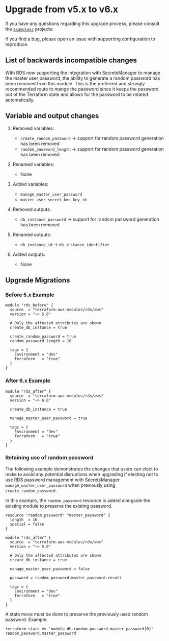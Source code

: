 # Upgrade from v5.x to v6.x

If you have any questions regarding this upgrade process, please consult the [`examples/`](https://github.com/terraform-aws-modules/terraform-aws-rds/tree/master/examples) projects:

If you find a bug, please open an issue with supporting configuration to reproduce.

## List of backwards incompatible changes

With RDS now supporting the integration with SecretsManager to manage the master user password, the ability to generate a random password has been removed from this module. This is the preferred and strongly recommended route to mange the password since it keeps the password out of the Terraform state and allows for the password to be rotated automatically.

## Variable and output changes

1. Removed variables:

   - `create_random_password` -> support for random password generation has been removed
   - `random_password_length` -> support for random password generation has been removed

2. Renamed variables:

   - None

3. Added variables:

   - `manage_master_user_password`
   - `master_user_secret_kms_key_id`

4. Removed outputs:

   - `db_instance_password` -> support for random password generation has been removed


5. Renamed outputs:

   - `db_instance_id` -> `db_instance_identifier`

6. Added outputs:

   - None


## Upgrade Migrations

### Before 5.x Example

```hcl
module "rds_before" {
  source  = "terraform-aws-modules/rds/aws"
  version = "~> 5.0"

  # Only the affected attributes are shown
  create_db_instance = true

  create_random_password = true
  random_password_length = 16

  tags = {
    Environment = "dev"
    Terraform   = "true"
  }
}
```

### After 6.x Example

```hcl
module "rds_after" {
  source  = "terraform-aws-modules/rds/aws"
  version = "~> 6.0"

  create_db_instance = true

  manage_master_user_password = true

  tags = {
    Environment = "dev"
    Terraform   = "true"
  }
}
```

### Retaining use of random password

The following example demonstrates the changes that users can elect to make to avoid any potential disruptions when upgrading if electing not to use RDS password management with SecretsManager `manage_master_user_password` when previously using `create_random_password`.

In this example, the `random_password` resource is added alongside the existing module to preserve the existing password.

```hcl
resource "random_password" "master_password" {
  length  = 16
  special = false
}

module "rds_after" {
  source  = "terraform-aws-modules/rds/aws"
  version = "~> 5.0"

  # Only the affected attributes are shown
  create_db_instance = true

  manage_master_user_password = false

  password = random_password.master_password.result

  tags = {
    Environment = "dev"
    Terraform   = "true"
  }
}
```

A state move must be done to preserve the previously used random password. Example:

```
terraform state mv 'module.db.random_password.master_password[0]' random_password.master_password
```
